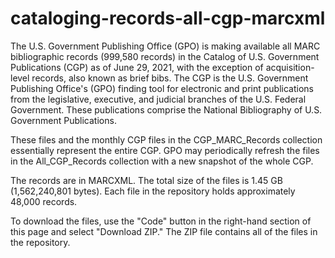 # cataloging-records-all-cgp-marcxml
The U.S. Government Publishing Office (GPO) is making available all MARC bibliographic records (999,580 records) in the Catalog of U.S. Government Publications (CGP) as of June 29, 2021, with the exception of acquisition-level records, also known as brief bibs. The CGP is the U.S. Government Publishing Office's (GPO) finding tool for electronic and print publications from the legislative, executive, and judicial branches of the U.S. Federal Government. These publications comprise the National Bibliography of U.S. Government Publications.  

These files and the monthly CGP files in the CGP_MARC_Records collection essentially represent the entire CGP. GPO may periodically refresh the files in the All_CGP_Records collection with a new snapshot of the whole CGP.  

The records are in MARCXML. The total size of the files is 1.45 GB (1,562,240,801 bytes). Each file in the repository holds approximately 48,000 records.  

To download the files, use the "Code" button in the right-hand section of this page and select "Download ZIP." The ZIP file contains all of the files in the repository.  
